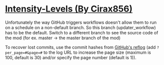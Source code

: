 # [Intensity-Levels (By Cirax856)](https://github.com/Cirax856/Intensity-Levels)

Unfortunately the way GitHub triggers workflows doesn't allow them to run on a schedule on a non-default branch. So this branch (updater_workflow) has to be the default. Switch to a different branch to see the source code of the mod (for ex. master -> the master branch of the mod)

To recover lost commits, use the commit hashes from [GitHub's reflog](https://api.github.com/repos/KtaneModules/Intensity-Levels-Cirax856/events) (add `?per_page=#&page=#` to the log URL to increase the page size (maximum is 100, default is 30) and/or specify the page number (default is 1)).
